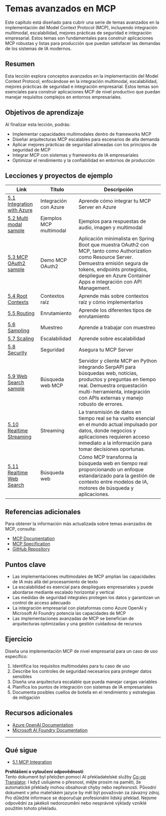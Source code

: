 <!--
CO_OP_TRANSLATOR_METADATA:
{
  "original_hash": "b1cffc51b82049ac3d5e88db0ff4a0a1",
  "translation_date": "2025-06-13T00:56:29+00:00",
  "source_file": "05-AdvancedTopics/README.md",
  "language_code": "cs"
}
-->
# Temas avanzados en MCP

Este capítulo está diseñado para cubrir una serie de temas avanzados en la implementación del Model Context Protocol (MCP), incluyendo integración multimodal, escalabilidad, mejores prácticas de seguridad e integración empresarial. Estos temas son fundamentales para construir aplicaciones MCP robustas y listas para producción que puedan satisfacer las demandas de los sistemas de IA modernos.

## Resumen

Esta lección explora conceptos avanzados en la implementación del Model Context Protocol, enfocándose en la integración multimodal, escalabilidad, mejores prácticas de seguridad e integración empresarial. Estos temas son esenciales para construir aplicaciones MCP de nivel productivo que puedan manejar requisitos complejos en entornos empresariales.

## Objetivos de aprendizaje

Al finalizar esta lección, podrás:

- Implementar capacidades multimodales dentro de frameworks MCP
- Diseñar arquitecturas MCP escalables para escenarios de alta demanda
- Aplicar mejores prácticas de seguridad alineadas con los principios de seguridad de MCP
- Integrar MCP con sistemas y frameworks de IA empresariales
- Optimizar el rendimiento y la confiabilidad en entornos de producción

## Lecciones y proyectos de ejemplo

| Link | Título | Descripción |
|------|--------|-------------|
| [5.1 Integration with Azure](./mcp-integration/README.md) | Integración con Azure | Aprende cómo integrar tu MCP Server en Azure |
| [5.2 Multi modal sample](./mcp-multi-modality/README.md) | Ejemplos MCP multimodal | Ejemplos para respuestas de audio, imagen y multimodal |
| [5.3 MCP OAuth2 sample](../../../05-AdvancedTopics/mcp-oauth2-demo) | Demo MCP OAuth2 | Aplicación minimalista en Spring Boot que muestra OAuth2 con MCP, tanto como Authorization como Resource Server. Demuestra emisión segura de tokens, endpoints protegidos, despliegue en Azure Container Apps e integración con API Management. |
| [5.4 Root Contexts](./mcp-root-contexts/README.md) | Contextos raíz | Aprende más sobre contextos raíz y cómo implementarlos |
| [5.5 Routing](./mcp-routing/README.md) | Enrutamiento | Aprende los diferentes tipos de enrutamiento |
| [5.6 Sampling](./mcp-sampling/README.md) | Muestreo | Aprende a trabajar con muestreo |
| [5.7 Scaling](./mcp-scaling/README.md) | Escalabilidad | Aprende sobre escalabilidad |
| [5.8 Security](./mcp-security/README.md) | Seguridad | Asegura tu MCP Server |
| [5.9 Web Search sample](./web-search-mcp/README.md) | Búsqueda web MCP | Servidor y cliente MCP en Python integrando SerpAPI para búsquedas web, noticias, productos y preguntas en tiempo real. Demuestra orquestación multi-herramienta, integración con APIs externas y manejo robusto de errores. |
| [5.10 Realtime Streaming](./mcp-realtimestreaming/README.md) | Streaming | La transmisión de datos en tiempo real se ha vuelto esencial en el mundo actual impulsado por datos, donde negocios y aplicaciones requieren acceso inmediato a la información para tomar decisiones oportunas. |
| [5.11 Realtime Web Search](./mcp-realtimesearch/README.md) | Búsqueda web | Cómo MCP transforma la búsqueda web en tiempo real proporcionando un enfoque estandarizado para la gestión de contexto entre modelos de IA, motores de búsqueda y aplicaciones. |

## Referencias adicionales

Para obtener la información más actualizada sobre temas avanzados de MCP, consulta:
- [MCP Documentation](https://modelcontextprotocol.io/)
- [MCP Specification](https://spec.modelcontextprotocol.io/)
- [GitHub Repository](https://github.com/modelcontextprotocol)

## Puntos clave

- Las implementaciones multimodales de MCP amplían las capacidades de IA más allá del procesamiento de texto
- La escalabilidad es esencial para despliegues empresariales y puede abordarse mediante escalado horizontal y vertical
- Las medidas de seguridad integrales protegen los datos y garantizan un control de acceso adecuado
- La integración empresarial con plataformas como Azure OpenAI y Microsoft AI Foundry potencia las capacidades de MCP
- Las implementaciones avanzadas de MCP se benefician de arquitecturas optimizadas y una gestión cuidadosa de recursos

## Ejercicio

Diseña una implementación MCP de nivel empresarial para un caso de uso específico:

1. Identifica los requisitos multimodales para tu caso de uso
2. Describe los controles de seguridad necesarios para proteger datos sensibles
3. Diseña una arquitectura escalable que pueda manejar cargas variables
4. Planifica los puntos de integración con sistemas de IA empresariales
5. Documenta posibles cuellos de botella en el rendimiento y estrategias de mitigación

## Recursos adicionales

- [Azure OpenAI Documentation](https://learn.microsoft.com/en-us/azure/ai-services/openai/)
- [Microsoft AI Foundry Documentation](https://learn.microsoft.com/en-us/ai-services/)

---

## Qué sigue

- [5.1 MCP Integration](./mcp-integration/README.md)

**Prohlášení o vyloučení odpovědnosti**:  
Tento dokument byl přeložen pomocí AI překladatelské služby [Co-op Translator](https://github.com/Azure/co-op-translator). I když usilujeme o přesnost, mějte prosím na paměti, že automatické překlady mohou obsahovat chyby nebo nepřesnosti. Původní dokument v jeho mateřském jazyce by měl být považován za závazný zdroj. Pro důležité informace se doporučuje profesionální lidský překlad. Nejsme odpovědní za jakékoli nedorozumění nebo nesprávné výklady vzniklé použitím tohoto překladu.